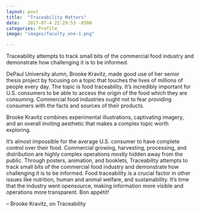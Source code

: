 ```yaml
---
layout: post
title:  "Traceability Matters"
date:   2017-07-4 22:29:53 -0500
categories: Profile
image: "images/faculty_one-1.png"

---
```

<span class="quote">Traceability attempts to track small bits of the commercial food industry and demonstrate how challenging it is to be informed.</span>

DePaul University alumn, Brooke Kravitz, made good use of her senior thesis project by focusing on a topic that touches the lives of millions of people every day.  The topic is food traceability. It’s incredibly important for U.S. consumers to be able to access the origin of the food which they are consuming. Commercial food industries ought not to fear providing consumers with the facts and sources of their products.

Brooke Kravitz combines experimental illustrations, captivating imagery, and an overall inviting aesthetic that makes a complex topic worth exploring.

<figcaption>

It’s almost impossible for the average U.S. consumer to have complete control over their food. Commercial growing, harvesting, processing, and distribution are highly complex operations mostly hidden away from the public. Through posters, animation, and booklets, Traceability attempts to track small bits of the commercial food industry and demonstrate how challenging it is to be informed. Food traceability is a crucial factor in other issues like nutrition, human and animal welfare, and sustainability. It’s time that the industry went opensource, making information more visible and operations more transparent. Bon appétit!


– Brooke Kravitz, on Traceability

</figcaption>